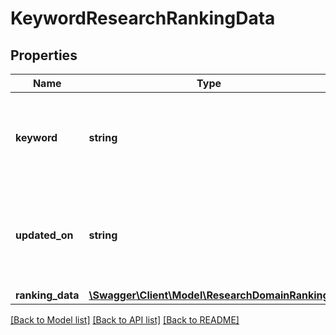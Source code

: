 # KeywordResearchRankingData

## Properties
Name | Type | Description | Notes
------------ | ------------- | ------------- | -------------
**keyword** | **string** | The exact keyword phrase for which the competitor website is ranking. | [optional] 
**updated_on** | **string** | The date when the latest crawl was performed, in YYYY-MM-DD format. | [optional] 
**ranking_data** | [**\Swagger\Client\Model\ResearchDomainRanking**](ResearchDomainRanking.md) |  | [optional] 

[[Back to Model list]](../../README.md#documentation-for-models) [[Back to API list]](../../README.md#documentation-for-api-endpoints) [[Back to README]](../../README.md)

